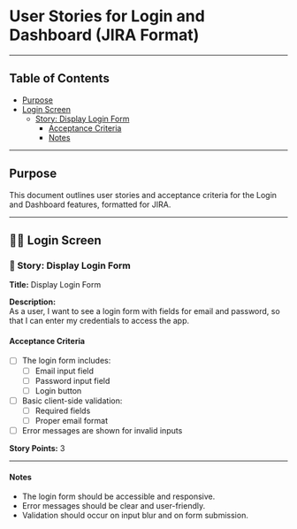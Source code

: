 # User Stories for Login and Dashboard (JIRA Format)

---

## Table of Contents

- [Purpose](#purpose)
- [Login Screen](#login-screen)
  - [Story: Display Login Form](#story-display-login-form)
    - [Acceptance Criteria](#acceptance-criteria)
    - [Notes](#notes)

---

## Purpose

This document outlines user stories and acceptance criteria for the Login and Dashboard features, formatted for JIRA.

---

## 🧑‍💻 Login Screen

### 📝 Story: Display Login Form

**Title:** Display Login Form

**Description:**  
As a user, I want to see a login form with fields for email and password, so that I can enter my credentials to access the app.

#### Acceptance Criteria

- [ ] The login form includes:
  - [ ] Email input field
  - [ ] Password input field
  - [ ] Login button
- [ ] Basic client-side validation:
  - [ ] Required fields
  - [ ] Proper email format
- [ ] Error messages are shown for invalid inputs

**Story Points:** 3

---

#### Notes

- The login form should be accessible and responsive.
- Error messages should be clear and user-friendly.
- Validation should occur on input blur and on form submission.